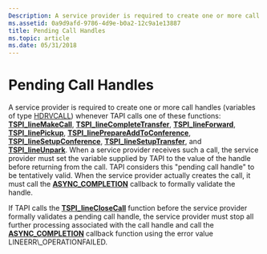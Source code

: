 ```yaml
---
Description: A service provider is required to create one or more call handles (variables of type HDRVCALL) whenever TAPI calls one of the following functions.
ms.assetid: 0a9d9afd-9786-4d9e-b0a2-12c9a1e13887
title: Pending Call Handles
ms.topic: article
ms.date: 05/31/2018
---
```


# Pending Call Handles

A service provider is required to create one or more call handles (variables of type [HDRVCALL](hdrvline.md)) whenever TAPI calls one of these functions: [**TSPI\_lineMakeCall**](https://msdn.microsoft.com/en-us/library/ms725576(v=VS.85).aspx), [**TSPI\_lineCompleteTransfer**](https://msdn.microsoft.com/en-us/library/ms725535(v=VS.85).aspx), [**TSPI\_lineForward**](https://msdn.microsoft.com/en-us/library/ms725546(v=VS.85).aspx), [**TSPI\_linePickup**](https://msdn.microsoft.com/en-us/library/ms725585(v=VS.85).aspx), [**TSPI\_linePrepareAddToConference**](https://msdn.microsoft.com/en-us/library/ms725586(v=VS.85).aspx), [**TSPI\_lineSetupConference**](https://msdn.microsoft.com/en-us/library/ms725608(v=VS.85).aspx), [**TSPI\_lineSetupTransfer**](https://msdn.microsoft.com/en-us/library/ms725609(v=VS.85).aspx), and [**TSPI\_lineUnpark**](https://msdn.microsoft.com/en-us/library/ms725613(v=VS.85).aspx). When a service provider receives such a call, the service provider must set the variable supplied by TAPI to the value of the handle before returning from the call. TAPI considers this "pending call handle" to be tentatively valid. When the service provider actually creates the call, it must call the [**ASYNC\_COMPLETION**](https://msdn.microsoft.com/en-us/library/ms725180(v=VS.85).aspx) callback to formally validate the handle.

If TAPI calls the [**TSPI\_lineCloseCall**](https://msdn.microsoft.com/en-us/library/ms725532(v=VS.85).aspx) function before the service provider formally validates a pending call handle, the service provider must stop all further processing associated with the call handle and call the [**ASYNC\_COMPLETION**](https://msdn.microsoft.com/en-us/library/ms725180(v=VS.85).aspx) callback function using the error value LINEERR\_OPERATIONFAILED.

 

 



